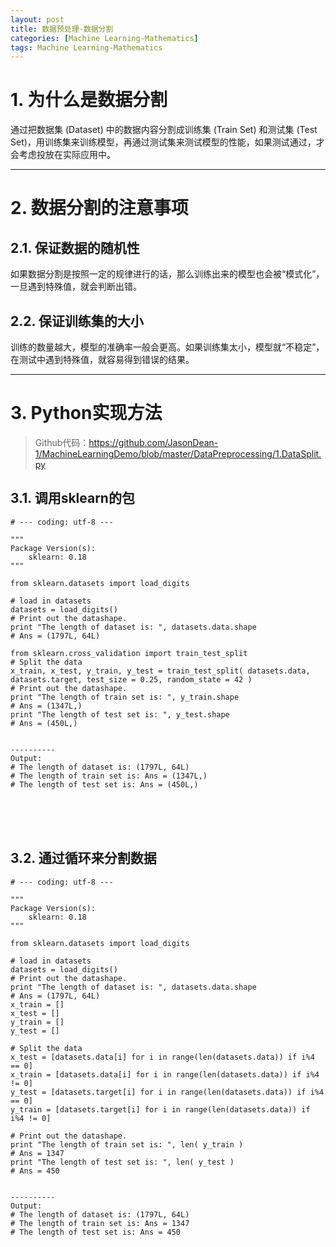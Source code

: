 ```yaml
---
layout: post
title: 数据预处理-数据分割
categories: [Machine Learning-Mathematics]
tags: Machine Learning-Mathematics
---
```



# 1. 为什么是数据分割
通过把数据集 (Dataset) 中的数据内容分割成训练集 (Train Set) 和测试集 (Test Set)，用训练集来训练模型，再通过测试集来测试模型的性能，如果测试通过，才会考虑投放在实际应用中。

------------------



# 2. 数据分割的注意事项
## 2.1. 保证数据的随机性
如果数据分割是按照一定的规律进行的话，那么训练出来的模型也会被“模式化”，一旦遇到特殊值，就会判断出错。

## 2.2. 保证训练集的大小
训练的数量越大，模型的准确率一般会更高。如果训练集太小，模型就“不稳定”，在测试中遇到特殊值，就容易得到错误的结果。

------------------


# 3. Python实现方法
> Github代码：https://github.com/JasonDean-1/MachineLearningDemo/blob/master/DataPreprocessing/1.DataSplit.py
## 3.1. 调用sklearn的包

```
# --- coding: utf-8 ---

"""
Package Version(s):
    sklearn: 0.18
"""

from sklearn.datasets import load_digits

# load in datasets
datasets = load_digits()
# Print out the datashape.
print "The length of dataset is: ", datasets.data.shape
# Ans = (1797L, 64L)

from sklearn.cross_validation import train_test_split
# Split the data
x_train, x_test, y_train, y_test = train_test_split( datasets.data, datasets.target, test_size = 0.25, random_state = 42 )
# Print out the datashape.
print "The length of train set is: ", y_train.shape
# Ans = (1347L,)
print "The length of test set is: ", y_test.shape
# Ans = (450L,)


----------
Output:
# The length of dataset is: (1797L, 64L)
# The length of train set is: Ans = (1347L,)
# The length of test set is: Ans = (450L,)
```

</br>
</br>
</br>


## 3.2. 通过循环来分割数据

```
# --- coding: utf-8 ---

"""
Package Version(s):
    sklearn: 0.18
"""

from sklearn.datasets import load_digits

# load in datasets
datasets = load_digits()
# Print out the datashape.
print "The length of dataset is: ", datasets.data.shape
# Ans = (1797L, 64L)
x_train = []
x_test = []
y_train = []
y_test = []

# Split the data
x_test = [datasets.data[i] for i in range(len(datasets.data)) if i%4 == 0]
x_train = [datasets.data[i] for i in range(len(datasets.data)) if i%4 != 0]
y_test = [datasets.target[i] for i in range(len(datasets.data)) if i%4 == 0]
y_train = [datasets.target[i] for i in range(len(datasets.data)) if i%4 != 0]

# Print out the datashape.
print "The length of train set is: ", len( y_train )
# Ans = 1347
print "The length of test set is: ", len( y_test )
# Ans = 450


----------
Output:
# The length of dataset is: (1797L, 64L)
# The length of train set is: Ans = 1347
# The length of test set is: Ans = 450
```
